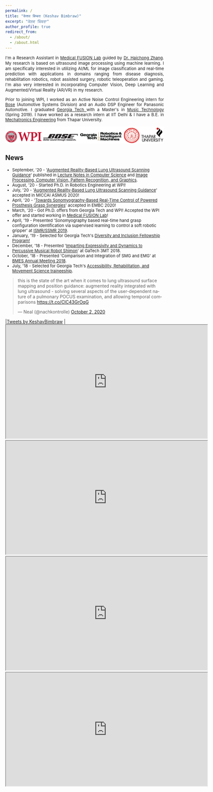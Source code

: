 ```yaml
---
permalink: /
title: "केशव बिम्बरा (Keshav Bimbraw)"
excerpt: "ਕੇਸ਼ਵ ਬਿੰਬਰਾ"
author_profile: true
redirect_from: 
  - /about/
  - /about.html
---
```

<font size="-1"><p align="justify">
I'm a Research Assistant in <a href="https://medicalfusionlab.wordpress.com/">Medical FUSION Lab</a> guided by <a href="https://www.wpi.edu/people/faculty/hzhang10">Dr. Haichong Zhang</a>. My research is based on ultrasound image processing using machine learning. I am specifically interested in utilizing AI/ML for image classification and real-time prediction with applications in domains ranging from disease diagnosis, rehabilitation robotics, robot assisted surgery, robotic teleoperation and gaming. I'm also very interested in incorporating Computer Vision, Deep Learning and Augmented/Virtual Reality (AR/VR) in my research.</p>
<p align="justify">
Prior to joining WPI, I worked as an Active Noise Control Engineering intern for <a href="https://automotive.bose.com/">Bose</a> (Automotive Systems Division) and an Audio DSP Engineer for Panasonic Automotive. I graduated <a href="https://www.news.gatech.edu/2018/11/06/getting-know-georgia-tech-keshav-bimbraw"> Georgia Tech </a> with a Master's in <a href="https://gtcmt.gatech.edu/robotic-musicianship">Music Technology</a> (Spring 2019). I have worked as a research intern at IIT Delhi & I have a B.E. in <a href="http://www.thapar.edu/programmes/pages/btech-in-mechatronics"> Mechatronics Engineering</a> from Thapar University.</p>
</font>
<img src="../images/affiliations_edited.PNG" alt="Affiliations">

News
------
<font size="-1">
<ul>
  <li>September, '20 - '<a href="https://link.springer.com/chapter/10.1007/978-3-030-60334-2_11">Augmented Reality-Based Lung Ultrasound Scanning Guidance</a>' published in <a href="https://link.springer.com/bookseries/558">Lecture Notes in Computer Science</a> and <a href="https://www.springer.com/series/7412">Image Processing, Computer Vision, Pattern Recognition, and Graphics</a>.</li>
  <li>August, '20 - Started Ph.D. in Robotics Engineering at WPI!</li>
  <li>July, '20 - '<a href="https://vimeo.com/448019177">Augmented Reality-Based Lung Ultrasound Scanning Guidance</a>' accepted in MICCAI ASMUS 2020!</li>
  <li>April, '20 - '<a href="https://ieeexplore.ieee.org/document/9176483">Towards Sonomyography-Based Real-Time Control of Powered Prosthesis Grasp Synergies</a>' accepted in EMBC 2020!</li>
  <li>March, '20 - Got Ph.D. offers from Georgia Tech and WPI! Accepted the WPI offer and started working in <a href="https://medicalfusionlab.wordpress.com/">Medical FUSION Lab</a>!</li>
  <li>April, '19 - Presented 'Sonomyography based real-time hand grasp configuration identification via supervised learning to control a soft robotic gripper' at <a href="http://www.ismr.gatech.edu/2019/">ISMR/SSMR 2019</a>.</li>
  <li>January, '19 - Selected for Georgia Tech's <a href="https://diversity.gatech.edu/2019-diversity-and-inclusion-fellows-bios">Diversity and Inclusion Fellowship Program!</a></li>
  <li>December, '18 - Presented '<a href="https://smartech.gatech.edu/handle/1853/60602">Imparting Expressivity and Dynamics to Percussive Musical Robot Shimon</a>' at GaTech 3MT 2018.</li>
  <li>October, '18 - Presented 'Comparison and Integration of SMG and EMG' at <a href="https://www.bmes.org/content.asp?contentid=392">BMES Annual Meeting 2018</a>.</li>
  <li>July, '18 - Selected for Georgia Tech's <a href="http://arms.robotics.gatech.edu/cohort3">Accessibility, Rehabilitation, and Movement Science traineeship</a>.</li>
  </ul>
</font>

<blockquote class="twitter-tweet"><p lang="en" dir="ltr">this is the state of the art when it comes to lung ultrasound surface mapping and position guidance: augmented reality integrated with lung ultrasound - solving several aspects of the user-dependent nature of a pulmonary POCUS examination, and allowing temporal comparisons <a href="https://t.co/ClC43GrOqG" data-width="300">https://t.co/ClC43GrOqG</a></p>&mdash; Neal (@nachkontrolle) <a href="https://twitter.com/nachkontrolle/status/1312104437939269632?ref_src=twsrc%5Etfw">October 2, 2020</a></blockquote> <script async src="https://platform.twitter.com/widgets.js" charset="utf-8"></script>|<a class="twitter-timeline" href="https://twitter.com/KeshavBimbraw?ref_src=twsrc%5Etfw" data-width="300">Tweets by KeshavBimbraw</a> <script async src="https://platform.twitter.com/widgets.js" charset="utf-8"></script>|

<iframe src="https://player.vimeo.com/video/463333665" width="640" height="360" frameborder="2" allow="autoplay; fullscreen" allowfullscreen></iframe>
<iframe src="https://player.vimeo.com/video/444131445" width="640" height="360" frameborder="2" allow="autoplay; fullscreen" allowfullscreen></iframe>
<iframe src="https://player.vimeo.com/video/444132536" width="640" height="360" frameborder="2" allow="autoplay; fullscreen" allowfullscreen></iframe>
<iframe src="https://player.vimeo.com/video/174093155" width="640" height="360" frameborder="2" allow="autoplay; fullscreen" allowfullscreen></iframe>
